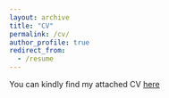 ```yaml
---
layout: archive
title: "CV"
permalink: /cv/
author_profile: true
redirect_from:
  - /resume
---
```


You can kindly find my attached CV [here](https://arstanley.github.io/files/spring_2020.pdf)